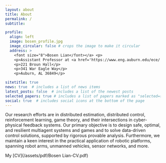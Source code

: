 ```yaml
---
layout: about
title: About
permalink: /
subtitle: 

profile:
  align: left
  image: bosen_profile.jpg
  image_circular: false # crops the image to make it circular
  address: >
    <font size="8">Bosen Lian</font></a> <p>
    <p>Assistant Professor at <a href='https://www.eng.auburn.edu/ece/'>Auburn ECE</a><p>
    <p>221 Broun Hall</p>
    <p>341 War Eagle Way</p>
    <p>Auburn, AL 36849</p>

sitetitle: true
news: true  # includes a list of news items
latest_posts: false  # includes a list of the newest posts
selected_papers: true # includes a list of papers marked as "selected={true}"
social: true  # includes social icons at the bottom of the page
---
```



Our research efforts are in distributed estimation, distributed control, reinforcement learning, game theory, and their intersections in cyber-physical feedback systems. Our primary objective is to design safe, optimal, and resilient multiagent systems and games and to solve data-driven control solutions, supported by rigorous provable analysis. Furthermore, we maintain a keen interest in the practical application of robotic platforms, spanning robot arms, unmanned vehicles, sensor networks, and more.


My [CV](/assets/pdf/Bosen Lian-CV.pdf)



<!-- Write your biography here. Tell the world about yourself. Link to your favorite [subreddit](http://reddit.com). You can put a picture in, too. The code is already in, just name your picture `prof_pic.jpg` and put it in the `img/` folder.

Put your address / P.O. box / other info right below your picture. You can also disable any of these elements by editing `profile` property of the YAML header of your `_pages/about.md`. Edit `_bibliography/papers.bib` and Jekyll will render your [publications page](/al-folio/publications/) automatically.

Link to your social media connections, too. This theme is set up to use [Font Awesome icons](http://fortawesome.github.io/Font-Awesome/) and [Academicons](https://jpswalsh.github.io/academicons/), like the ones below. Add your Facebook, Twitter, LinkedIn, Google Scholar, or just disable all of them.
 -->
